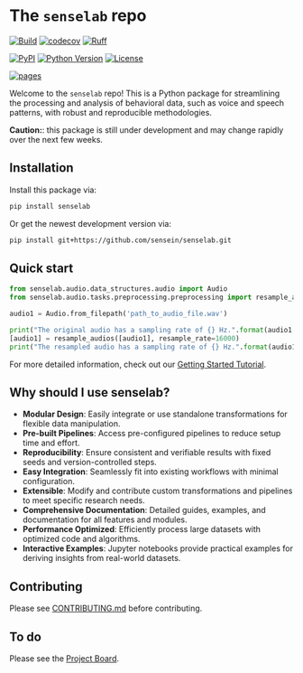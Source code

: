 # The ```senselab``` repo

[![Build](https://github.com/sensein/senselab/actions/workflows/test.yaml/badge.svg?branch=main)](https://github.com/sensein/senselab/actions/workflows/test.yaml?query=branch%3Amain)
[![codecov](https://codecov.io/gh/sensein/senselab/graph/badge.svg?token=9S8WY128PO)](https://codecov.io/gh/sensein/senselab)
[![Ruff](https://img.shields.io/endpoint?url=https://raw.githubusercontent.com/astral-sh/ruff/main/assets/badge/v2.json)](https://github.com/astral-sh/ruff)

[![PyPI](https://img.shields.io/pypi/v/senselab.svg)](https://pypi.org/project/senselab/)
[![Python Version](https://img.shields.io/pypi/pyversions/senselab)](https://pypi.org/project/senselab)
[![License](https://img.shields.io/pypi/l/senselab)](https://opensource.org/licenses/Apache-2.0)

[![pages](https://img.shields.io/badge/api-docs-blue)](https://sensein.github.io/senselab)

Welcome to the ```senselab``` repo! This is a Python package for streamlining the processing and analysis of behavioral data, such as voice and speech patterns, with robust and reproducible methodologies.

**Caution:**: this package is still under development and may change rapidly over the next few weeks.

## Installation
Install this package via:

```sh
pip install senselab
```

Or get the newest development version via:

```sh
pip install git+https://github.com/sensein/senselab.git
```

## Quick start
```Python
from senselab.audio.data_structures.audio import Audio
from senselab.audio.tasks.preprocessing.preprocessing import resample_audios

audio1 = Audio.from_filepath('path_to_audio_file.wav')

print("The original audio has a sampling rate of {} Hz.".format(audio1.sampling_rate))
[audio1] = resample_audios([audio1], resample_rate=16000)
print("The resampled audio has a sampling rate of {} Hz.".format(audio1.sampling_rate))
```

For more detailed information, check out our [Getting Started Tutorial](tutorials/getting_started.ipynb).


## Why should I use senselab?
- **Modular Design**: Easily integrate or use standalone transformations for flexible data manipulation.
- **Pre-built Pipelines**: Access pre-configured pipelines to reduce setup time and effort.
- **Reproducibility**: Ensure consistent and verifiable results with fixed seeds and version-controlled steps.
- **Easy Integration**: Seamlessly fit into existing workflows with minimal configuration.
- **Extensible**: Modify and contribute custom transformations and pipelines to meet specific research needs.
- **Comprehensive Documentation**: Detailed guides, examples, and documentation for all features and modules.
- **Performance Optimized**: Efficiently process large datasets with optimized code and algorithms.
- **Interactive Examples**: Jupyter notebooks provide practical examples for deriving insights from real-world datasets.

## Contributing
Please see [CONTRIBUTING.md](CONTRIBUTING.md) before contributing.

## To do
Please see the [Project Board](https://github.com/orgs/sensein/projects/45).
